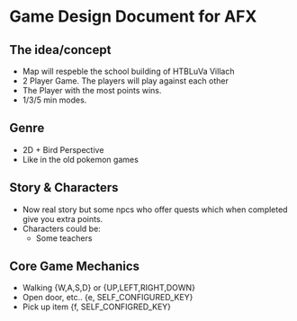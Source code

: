 # Game Design Document for AFX

## The idea/concept

- Map will respeble the school building of HTBLuVa Villach
- 2 Player Game. The players will play against each other
- The Player with the most points wins.
- 1/3/5 min modes.

## Genre
- 2D + Bird Perspective
- Like in the old pokemon games

## Story & Characters
- Now real story but some npcs who offer quests which when completed give you extra points.
- Characters could be:
    - Some teachers 

## Core Game Mechanics
- Walking {W,A,S,D} or {UP,LEFT,RIGHT,DOWN}
- Open door, etc.. {e, SELF_CONFIGURED_KEY}
- Pick up item {f, SELF_CONFIGRED_KEY}